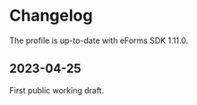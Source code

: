 # Changelog

The profile is up-to-date with eForms SDK 1.11.0.

## 2023-04-25

First public working draft.
